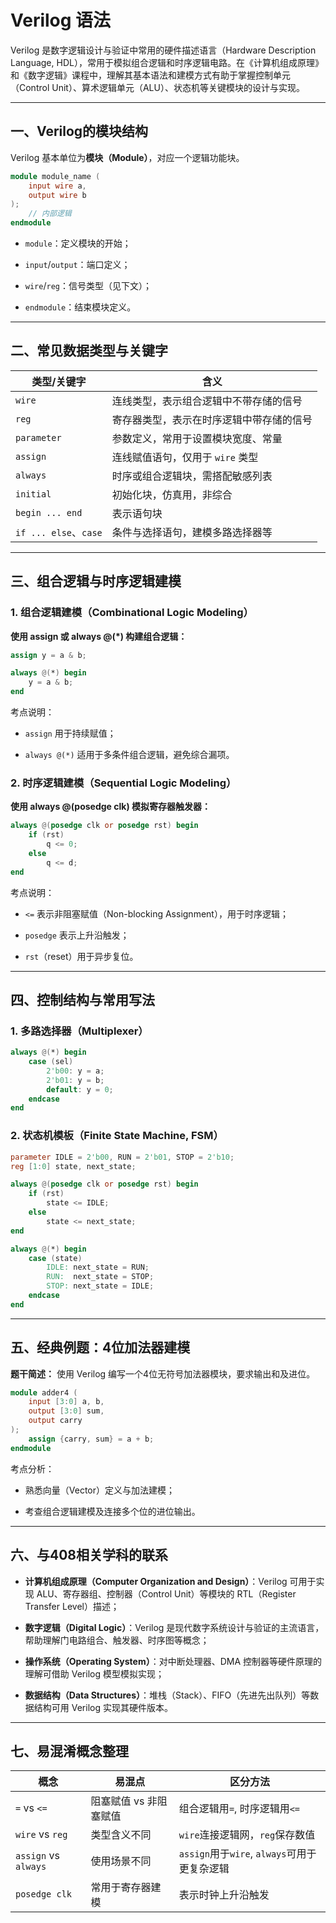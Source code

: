 
# Verilog 语法

Verilog 是数字逻辑设计与验证中常用的硬件描述语言（Hardware Description Language, HDL），常用于模拟组合逻辑和时序逻辑电路。在《计算机组成原理》和《数字逻辑》课程中，理解其基本语法和建模方式有助于掌握控制单元（Control Unit）、算术逻辑单元（ALU）、状态机等关键模块的设计与实现。

---

## 一、Verilog的模块结构

Verilog 基本单位为**模块（Module）**，对应一个逻辑功能块。

```verilog
module module_name (
    input wire a,
    output wire b
);
    // 内部逻辑
endmodule
```

- `module`：定义模块的开始；
    
- `input`/`output`：端口定义；
    
- `wire`/`reg`：信号类型（见下文）；
    
- `endmodule`：结束模块定义。
    

---

## 二、常见数据类型与关键字

|类型/关键字|含义|
|---|---|
|`wire`|连线类型，表示组合逻辑中不带存储的信号|
|`reg`|寄存器类型，表示在时序逻辑中带存储的信号|
|`parameter`|参数定义，常用于设置模块宽度、常量|
|`assign`|连线赋值语句，仅用于 `wire` 类型|
|`always`|时序或组合逻辑块，需搭配敏感列表|
|`initial`|初始化块，仿真用，非综合|
|`begin ... end`|表示语句块|
|`if ... else`、`case`|条件与选择语句，建模多路选择器等|

---

## 三、组合逻辑与时序逻辑建模

### 1. 组合逻辑建模（Combinational Logic Modeling）

**使用 assign 或 always @(*) 构建组合逻辑：**

```verilog
assign y = a & b;

always @(*) begin
    y = a & b;
end
```

考点说明：

- `assign` 用于持续赋值；
    
- `always @(*)` 适用于多条件组合逻辑，避免综合漏项。
    

### 2. 时序逻辑建模（Sequential Logic Modeling）

**使用 always @(posedge clk) 模拟寄存器触发器：**

```verilog
always @(posedge clk or posedge rst) begin
    if (rst)
        q <= 0;
    else
        q <= d;
end
```

考点说明：

- `<=` 表示非阻塞赋值（Non-blocking Assignment），用于时序逻辑；
    
- `posedge` 表示上升沿触发；
    
- `rst`（reset）用于异步复位。
    

---

## 四、控制结构与常用写法

### 1. 多路选择器（Multiplexer）

```verilog
always @(*) begin
    case (sel)
        2'b00: y = a;
        2'b01: y = b;
        default: y = 0;
    endcase
end
```

### 2. 状态机模板（Finite State Machine, FSM）

```verilog
parameter IDLE = 2'b00, RUN = 2'b01, STOP = 2'b10;
reg [1:0] state, next_state;

always @(posedge clk or posedge rst) begin
    if (rst)
        state <= IDLE;
    else
        state <= next_state;
end

always @(*) begin
    case (state)
        IDLE: next_state = RUN;
        RUN:  next_state = STOP;
        STOP: next_state = IDLE;
    endcase
end
```

---

## 五、经典例题：4位加法器建模

**题干简述：** 使用 Verilog 编写一个4位无符号加法器模块，要求输出和及进位。

```verilog
module adder4 (
    input [3:0] a, b,
    output [3:0] sum,
    output carry
);
    assign {carry, sum} = a + b;
endmodule
```

考点分析：

- 熟悉向量（Vector）定义与加法建模；
    
- 考查组合逻辑建模及连接多个位的进位输出。
    

---

## 六、与408相关学科的联系

- **计算机组成原理（Computer Organization and Design）**：Verilog 可用于实现 ALU、寄存器组、控制器（Control Unit）等模块的 RTL（Register Transfer Level）描述；
    
- **数字逻辑（Digital Logic）**：Verilog 是现代数字系统设计与验证的主流语言，帮助理解门电路组合、触发器、时序图等概念；
    
- **操作系统（Operating System）**：对中断处理器、DMA 控制器等硬件原理的理解可借助 Verilog 模型模拟实现；
    
- **数据结构（Data Structures）**：堆栈（Stack）、FIFO（先进先出队列）等数据结构可用 Verilog 实现其硬件版本。
    

---

## 七、易混淆概念整理

|概念|易混点|区分方法|
|---|---|---|
|`=` vs `<=`|阻塞赋值 vs 非阻塞赋值|组合逻辑用`=`, 时序逻辑用`<=`|
|`wire` vs `reg`|类型含义不同|`wire`连接逻辑网，`reg`保存数值|
|`assign` vs `always`|使用场景不同|`assign`用于`wire`, `always`可用于更复杂逻辑|
|`posedge clk`|常用于寄存器建模|表示时钟上升沿触发|
